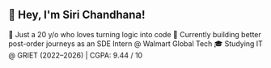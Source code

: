 ## 👋 Hey, I'm Siri Chandhana!
🧠 Just a 20 y/o who loves turning logic into code
💼 Currently building better post-order journeys as an SDE Intern @ Walmart Global Tech
🎓 Studying IT @ GRIET (2022–2026) | CGPA: 9.44 / 10

<!--
**Siri-5/Siri-5** is a ✨ _special_ ✨ repository because its `README.md` (this file) appears on your GitHub profile.

Here are some ideas to get you started:

- 🔭 I’m currently working on ...
- 🌱 I’m currently learning ...
- 👯 I’m looking to collaborate on ...
- 🤔 I’m looking for help with ...
- 💬 Ask me about ...
- 📫 How to reach me: ...
- 😄 Pronouns: ...
- ⚡ Fun fact: ...
-->
